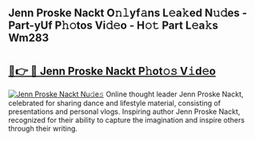 ## Jenn Proske Nackt O𝚗𝚕yf𝚊ns L𝚎a𝚔ed N𝚞𝚍es - Part-yUf P𝚑𝚘tos Vi𝚍𝚎o - H𝚘𝚝 Part L𝚎a𝚔s Wm283

# <h2><a href="http://kfboaqe.oniu.top/?m=Jenn+Proske+Nackt">🔗👉 🔴 Jenn Proske Nackt P𝚑ot𝚘𝚜 V𝚒d𝚎o</a></h2>

[![Jenn Proske Nackt Nu𝚍e𝚜](https://i.imgur.com/0qMVB7G.gif)](http://kfboaqe.oniu.top/?m=Jenn+Proske+Nackt)
Online thought leader Jenn Proske Nackt, celebrated for sharing dance and lifestyle material, consisting of presentations and personal vlogs. Inspiring author Jenn Proske Nackt, recognized for their ability to capture the imagination and inspire others through their writing.  
